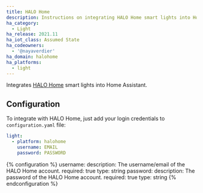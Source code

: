```yaml
---
title: HALO Home
description: Instructions on integrating HALO Home smart lights into Home Assistant.
ha_category:
  - Light
ha_release: 2021.11
ha_iot_class: Assumed State
ha_codeowners:
  - '@nayaverdier'
ha_domain: halohome
ha_platforms:
  - light
---
```


Integrates [HALO Home](https://www.cooperlighting.com/global/brands/halo-home) smart lights into Home Assistant.

## Configuration

To integrate with HALO Home, just add your login credentials to `configuration.yaml` file:

```yaml
light:
  - platform: halohome
    username: EMAIL
    password: PASSWORD
```

{% configuration %}
username:
  description: The username/email of the HALO Home account.
  required: true
  type: string
password:
  description: The password of the HALO Home account.
  required: true
  type: string
{% endconfiguration %}
